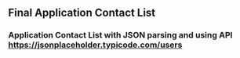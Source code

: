 
## Final Application Contact List

### Application Contact List with JSON parsing and using API https://jsonplaceholder.typicode.com/users
